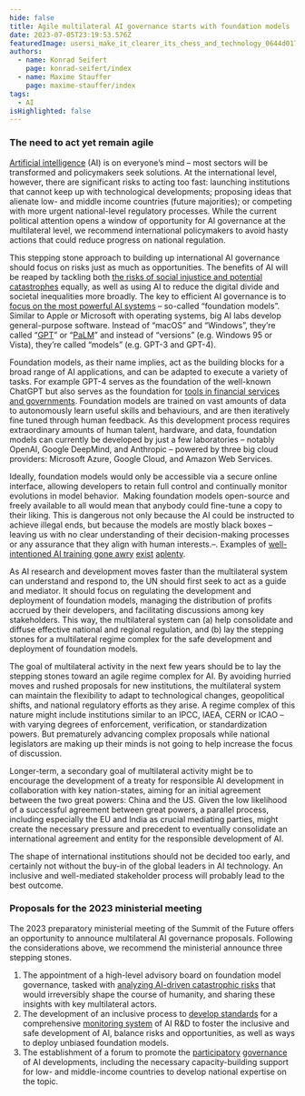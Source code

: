 ```yaml
---
hide: false
title: Agile multilateral AI governance starts with foundation models
date: 2023-07-05T23:19:53.576Z
featuredImage: usersi_make_it_clearer_its_chess_and_technology_0644d017-47ba-48ef-884e-2587a78779ef.png
authors:
  - name: Konrad Seifert
    page: konrad-seifert/index
  - name: Maxime Stauffer
    page: maxime-stauffer/index
tags:
  - AI
isHighlighted: false
---
```

### The need to act yet remain agile 

[Artificial intelligence](https://www.simoninstitute.ch/blog/post/artificial-intelligence-a-brief-on-risks-and-opportunities/) (AI) is on everyone’s mind – most sectors will be transformed and policymakers seek solutions. At the international level, however, there are significant risks to acting too fast: launching institutions that cannot keep up with technological developments; proposing ideas that alienate low- and middle income countries (future majorities); or competing with more urgent national-level regulatory processes. While the current political attention opens a window of opportunity for AI governance at the multilateral level, we recommend international policymakers to avoid hasty actions that could reduce progress on national regulation.

This stepping stone approach to building up international AI governance should focus on risks just as much as opportunities. The benefits of AI will be reaped by tackling both [the risks of social injustice and potential catastrophes](https://arxiv.org/pdf/2306.06924.pdf) equally, as well as using AI to reduce the digital divide and societal inequalities more broadly. The key to efficient AI governance is to [focus on the most powerful AI systems](https://arxiv.org/pdf/2108.07258.pdf) – so-called “foundation models”. Similar to Apple or Microsoft with operating systems, big AI labs develop general-purpose software. Instead of “macOS” and “Windows”, they’re called “[GPT](https://en.wikipedia.org/wiki/Generative_pre-trained_transformer#Foundational_models)” or “[PaLM](https://en.wikipedia.org/wiki/PaLM)” and instead of “versions” (e.g. Windows 95 or Vista), they’re called “models” (e.g. GPT-3 and GPT-4). 

Foundation models, as their name implies, act as the building blocks for a broad range of AI applications, and can be adapted to execute a variety of tasks. For example GPT-4 serves as the foundation of the well-known ChatGPT but also serves as the foundation for [tools in financial services and governments](https://openai.com/gpt-4). Foundation models are trained on vast amounts of data to autonomously learn useful skills and behaviours, and are then iteratively fine tuned through human feedback. As this development process requires extraordinary amounts of human talent, hardware, and data, foundation models can currently be developed by just a few laboratories – notably OpenAI, Google DeepMind, and Anthropic – powered by three big cloud providers: Microsoft Azure, Google Cloud, and Amazon Web Services.

Ideally, foundation models would only be accessible via a secure online interface, allowing developers to retain full control and continually monitor evolutions in model behavior.  Making foundation models open-source and freely available to all would mean that anybody could fine-tune a copy to their liking. This is dangerous not only because the AI could be instructed to achieve illegal ends, but because the models are mostly black boxes – leaving us with no clear understanding of their decision-making processes or any assurance that they align with human interests.–. Examples of [well-intentioned AI training gone awry](https://thezvi.substack.com/p/ai-1-sydney-and-bing#%C2%A7the-examples) [exist](https://www.theguardian.com/commentisfree/2023/jun/16/ai-new-laws-powerful-open-source-tools-meta) [aplenty](https://www.forbes.com/sites/bernardmarr/2022/04/01/the-dangers-of-not-aligning-artificial-intelligence-with-human-values/).

As AI research and development moves faster than the multilateral system can understand and respond to, the UN should first seek to act as a guide and mediator. It should focus on regulating the development and deployment of foundation models, managing the distribution of profits accrued by their developers, and facilitating discussions among key stakeholders. This way, the multilateral system can (a) help consolidate and diffuse effective national and regional regulation, and (b) lay the stepping stones for a multilateral regime complex for the safe development and deployment of foundation models. 

The goal of multilateral activity in the next few years should be to lay the stepping stones toward an agile regime complex for AI. By avoiding hurried moves and rushed proposals for new institutions, the multilateral system can maintain the flexibility to adapt to technological changes, geopolitical shifts, and national regulatory efforts as they arise. A regime complex of this nature might include institutions similar to an IPCC, IAEA, CERN or ICAO  – with varying degrees of enforcement, verification, or standardization powers. But prematurely advancing complex proposals while national legislators are making up their minds is not going to help increase the focus of discussion. 

Longer-term, a secondary goal of multilateral activity might be to encourage the development of a treaty for responsible AI development in collaboration with key nation-states, aiming for an initial agreement between the two great powers: China and the US. Given the low likelihood of a successful agreement between great powers, a parallel process, including especially the EU and India as crucial mediating parties, might create the necessary pressure and precedent to eventually consolidate an international agreement and entity for the responsible development of AI.

The shape of international institutions should not be decided too early, and certainly not without the buy-in of the global leaders in AI technology. An inclusive and well-mediated stakeholder process will probably lead to the best outcome.

### Proposals for the 2023 ministerial meeting

The 2023 preparatory ministerial meeting of the Summit of the Future offers an opportunity to announce multilateral AI governance proposals. Following the considerations above, we recommend the ministerial announce three stepping stones. 

1. The appointment of a high-level advisory board on foundation model governance, tasked with [analyzing AI-driven catastrophic risks](https://arxiv.org/pdf/2306.12001.pdf) that would irreversibly shape the course of humanity, and sharing these insights with key multilateral actors.
2. The development of an inclusive process to [develop standards](https://www.fhi.ox.ac.uk/wp-content/uploads/Standards_-FHI-Technical-Report.pdf) for a comprehensive [monitoring system](https://www.deepmind.com/blog/an-early-warning-system-for-novel-ai-risks) of AI R&D to foster the inclusive and safe development of AI, balance risks and opportunities, as well as ways to deploy unbiased foundation models.
3. The establishment of a forum to promote the [participatory](https://cip.org/blog/alignment) [governance](https://www.governance.ai/post/what-do-we-mean-when-we-talk-about-ai-democratisation) of AI developments, including the necessary capacity-building support for low- and middle-income countries to develop national expertise on the topic.
